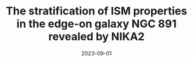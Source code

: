 ---
title: "The stratification of ISM properties in the edge-on galaxy NGC 891 revealed by NIKA2"
collection: "publications"
category: "co_papers"
permalink: /publications/2023arXiv230908403K
link: https://ui.adsabs.harvard.edu/abs/2023arXiv230908403K/abstract
date: 2023-09-01
venue: "arXiv e-prints"
citation: "Katsioli, S., Xilouris, E. M., Kramer, C., et al. (2023), arXiv e-prints, arXiv:2309.08403."
---